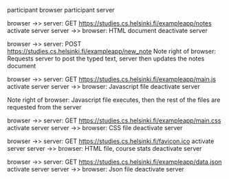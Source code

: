 participant browser
participant server

browser ->> server: GET https://studies.cs.helsinki.fi/exampleapp/notes
activate server
server ->> browser: HTML document
deactivate server

browser ->> server: POST https://studies.cs.helsinki.fi/exampleapp/new_note
Note right of browser: Requests server to post the typed text, server then updates the notes document

browser ->> server: GET https://studies.cs.helsinki.fi/exampleapp/main.js
activate server
server ->> browser: Javascript file
deactivate server

Note right of browser: Javascript file executes, then the rest of the files are requested from the server

browser ->> server: GET https://studies.cs.helsinki.fi/exampleapp/main.css
activate server
server ->> browser: CSS file
deactivate server

browser ->> server: GET https://studies.cs.helsinki.fi/favicon.ico
activate server
server ->> browser: HTML file, course stats
deactivate server

browser ->> server: GET https://studies.cs.helsinki.fi/exampleapp/data.json
activate server
server ->> browser: Json file
deactivate server
